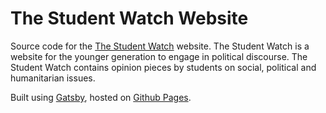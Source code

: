 # The Student Watch Website

Source code for the [The Student Watch](https://sahel13.github.io/thestudentwatch/) website. The Student Watch is a website for the younger generation to engage in political discourse. The Student Watch contains opinion pieces by students on social, political and humanitarian issues.

Built using [Gatsby](https://www.gatsbyjs.org/), hosted on [Github Pages](https://pages.github.com/).
